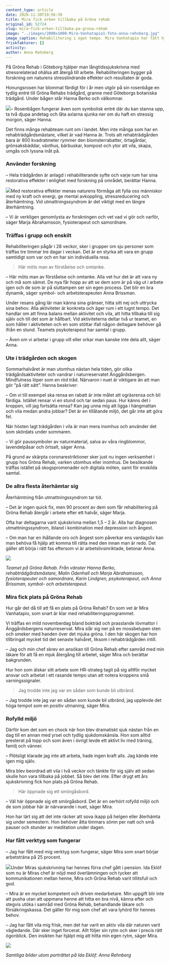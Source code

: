 ```yaml
---
content_type: article
date: 2020-11-30T19:56:39
title: Mira fick orken tillbaka på Gröna rehab
original_id: 52724
slug: mira-fick-orken-tillbaka-pa-grona-rehab
image: "../images/2000x1000-Mira-Vanhatapio1-foto-anna-rehnberg.jpg"
image_caption: Rehabilitering i eget tempo. Mira Vanhatapio har fått hjälp att läka i sin egen takt, med stöd av den rofyllda miljön i Gröna Rehabs trädgård och skogen intill. Snart tar hon sina första steg tillbaka till arbetslivet. 
friskfaktorer: []
activity:
author: Anna Rehnberg
---
```


På Gröna Rehab i Göteborg hjälper man långtidssjukskrivna med stressrelaterad ohälsa att återgå till arbete. Rehabiliteringen bygger på forskning om naturens stresslindrande effekter och resultaten är goda.

Honungsrosen har blommat färdigt för i år men utgör på sin rosenbåge en tydlig entré till Gröna Rehabs trädgård, granne med Göteborgs botaniska trädgård. Under bågen står Hanna Berko och välkomnar.

[![](https://www.suntarbetsliv.se/wp-content/uploads/2020/11/200x220-hanna-berko-foto-anna-rehnberg.jpg)](https://www.suntarbetsliv.se/wp-content/uploads/2020/11/200x220-hanna-berko-foto-anna-rehnberg.jpg)– Rosenbågen fungerar även som symbolisk entré där du kan stanna upp, ta två djupa andetag och låta axlarna sjunka ner om du haft en stressig morgon, säger Hanna.

Det finns många rehabteam runt om i landet. Men inte många som har en rehabträdgårdsmästare, vilket är vad Hanna är. Trots att rehabträdgården bara är 800 kvadratmeter rymmer den blomsterrabatter, örtagårdar, grönsaksbäddar, växthus, bärbuskar, kompost och ytor att vila, skapa, umgås och lyssna inåt på.

### Använder forskning

– Hela trädgården är anlagd i rehabiliterande syfte och varje rum har sina restorativa effekter i enlighet med forskning på området, berättar Hanna.

[![](https://www.suntarbetsliv.se/wp-content/uploads/2020/11/200x220-marja-abrahamsson-foto-anna-rehnberg.jpg)](https://www.suntarbetsliv.se/wp-content/uploads/2020/11/200x220-marja-abrahamsson-foto-anna-rehnberg.jpg)Med restorativa effekter menas naturens förmåga att fylla oss människor med ny kraft och energi, ge mental avkoppling, stressreducering och återhämtning. Vid utmattningssyndrom är det viktigt med en längre återhämtning.

– Vi är verkligen genomlysta av forskningen och vet vad vi gör och varför, säger Marja Abrahamsson, fysioterapeut och samordnare.

### Träffas i grupp och enskilt

Rehabiliteringen pågår i 28 veckor, sker i grupper om sju personer som träffas tre timmar tre dagar i veckan. Det är en styrka att vara en grupp samtidigt som var och en har sin individuella resa.

> Här möts man av förståelse och omtanke.

– Här möts man av förståelse och omtanke. Alla vet hur det är att vara ny och må som sämst. De nya får hopp av att se dem som är på väg ut i arbete igen och de som är på sluttampen ser sin egen process. Det blir en bra dynamik, säger symbol- och arbetsterapeuten Anna Brissman.

Under resans gång lär man känna sina gränser, hitta sitt nej och uttrycka sina behov. Alla aktiviteter är konkreta och äger rum i ett lugnt tempo. Det handlar om att finna balans mellan aktivitet och vila, att hitta tillbaka till sig själv och till det som är hållbart. Vid aktiviteterna deltar två ur teamet, en som håller i aktiviteten och en som stöttar ifall någon deltagare behöver gå ifrån en stund. Teamets psykoterapeut har samtal i grupp.

– Även om vi arbetar i grupp vill eller orkar man kanske inte dela allt, säger Anna.

### Ute i trädgården och skogen

Sommarhalvåret är man utomhus nästan hela tiden, gör olika trädgårdsaktiviteter och vandrar i naturreservatet Änggårdsbergen. Mindfulness löper som en röd tråd. Närvaron i nuet är viktigare än att man gör ”på rätt sätt”. Hanna beskriver:

– Om vi till exempel ska rensa en rabatt är inte målet att ogräsrensa och bli färdiga. Istället rensar vi en stund och tar sedan paus. Hur känns det i kroppen, vill jag fortsätta rensa? Kan jag unna mig att ligga i hängmattan och vila medan andra jobbar? Det är en tillåtande miljö, det går inte att göra fel.

När hösten lagt trädgården i vila är man mera inomhus och använder det som skördats under sommaren.

– Vi gör paussymboler av naturmaterial, salva av våra ringblommor, lavendelpåsar och örtsalt, säger Anna.

På grund av skärpta coronarestriktioner sker just nu ingen verksamhet i grupp hos Gröna Rehab, varken utomhus eller inomhus. De besökande träffas istället på skogspromenader och digitala möten, samt för enskilda samtal.

### De allra flesta återhämtar sig

Återhämtning från utmattningssyndrom tar tid.

– Det är ingen quick fix, men 90 procent av dem som får rehabilitering på Gröna Rehab återgår i arbete efter ett halvår, säger Marja.

Ofta har deltagarna varit sjukskrivna mellan 1,5 – 2 år. Alla har diagnosen utmattningssyndrom, ibland i kombination med depression och ångest.

– Om man har en ihållande oro och ångest som påverkar ens vardagsliv kan man behöva få hjälp att komma till rätta med den innan man är redo. Det gäller att börja i rätt fas eftersom vi är arbetslivsinriktade, betonar Anna.

[![](https://www.suntarbetsliv.se/wp-content/uploads/2020/11/750x400-hanna-berko-malin-odenhall-marja-abrahamsson-karin-lindgren-anna-brissman-1.jpg)](https://www.suntarbetsliv.se/wp-content/uploads/2020/11/750x400-hanna-berko-malin-odenhall-marja-abrahamsson-karin-lindgren-anna-brissman-1.jpg)

_Teamet på Gröna Rehab. Från vänster Hanna Berko, rehabträdgårdsmästare, Malin Odenhall och Marja Abrahamsson, fysioterapeuter och samordnare, Karin Lindgren, psykoterapeut, och Anna Brissman, symbol- och arbetsterapeut._

### Mira fick plats på Gröna Rehab

Hur går det då till att få en plats på Gröna Rehab? En som vet är Mira Vanhatapio, som snart är klar med rehabiliteringsprogrammet.

Vi träffas en mild novemberdag bland bokträd och prasslande lövmattor i Änggårdsbergens naturreservat. Mira slår sig ner på en mossbelupen sten och smeker med handen över det mjuka gröna. I den här skogen har hon tillbringat mycket tid det senaste halvåret, liksom i rehabträdgården intill.

– Jag och min chef skrev en ansökan till Gröna Rehab efter samråd med min läkare för att få en mjuk återgång till arbetet, säger Mira och berättar bakgrunden.

Hur hon som älskar sitt arbete som HR-strateg tagit på sig alltför mycket ansvar och arbetat i ett rasande tempo utan att notera kroppens små varningssignaler.

> Jag trodde inte jag var en sådan som kunde bli utbränd.

– Jag trodde inte jag var en sådan som kunde bli utbränd, jag upplevde det höga tempot som en positiv utmaning, säger Mira.

### Rofylld miljö

Därför kom det som en chock när hon blev dramatiskt sjuk nästan från en dag till en annan med yrsel och tydlig sjukdomskänsla. Hon som alltid presterat på topp och som även i övrigt levde ett aktivt liv med träning, familj och vänner.

– Plötsligt klarade jag inte att arbeta, hade ingen kraft alls. Jag kände inte igen mig själv.

Mira blev beordrad att vila i två veckor och tänkte för sig själv att sedan skulle hon vara tillbaka på jobbet. Så blev det inte. Efter drygt ett års sjukskrivning fick hon plats på Gröna Rehab.

> Här öppnade sig ett smörgåsbord.

– Väl här öppnade sig ett smörgåsbord. Det är en oerhört rofylld miljö och de som jobbar här är närvarande i nuet, säger Mira.

Hon har lärt sig att det inte räcker att sova ikapp på helgen eller återhämta sig under semestern. Hon behöver åtta timmars sömn per natt och små pauser och stunder av meditation under dagen.

### Har fått verktyg som fungerar

– Jag har fått med mig verktyg som fungerar, säger Mira som snart börjar arbetsträna på 25 procent.

[![](https://www.suntarbetsliv.se/wp-content/uploads/2020/11/200x220-ida-lofgren.jpg)](https://www.suntarbetsliv.se/wp-content/uploads/2020/11/200x220-ida-lofgren.jpg)Under Miras sjukskrivning har hennes förra chef gått i pension. Ida Eklöf som nu är Miras chef är nöjd med överlämningen och tycker att kommunikationen mellan henne, Mira och Gröna Rehab varit tillitsfull och god.

– Mira är en mycket kompetent och driven medarbetare. Min uppgift blir inte att pusha utan att uppmana henne att hitta en bra nivå, känna efter och stegvis utöka i samråd med Gröna Rehab, behandlande läkare och försäkringskassa. Det gäller för mig som chef att vara lyhörd för hennes behov.

– Jag har fått vila mig frisk, men det har varit en aktiv vila där naturen varit vägledande. Där sker inget forcerat. Allt följer sin rytm och sker i precis rätt ögonblick. Den insikten har hjälpt mig att hitta min egen rytm, säger Mira.

[![](https://www.suntarbetsliv.se/wp-content/uploads/2020/11/750x400-ortsalt-grona-rehab-foto-anna-rehnberg-1.jpg)](https://www.suntarbetsliv.se/wp-content/uploads/2020/11/750x400-ortsalt-grona-rehab-foto-anna-rehnberg-1.jpg)

_Samtliga bilder utom porträttet på Ida Eklöf: Anna Rehnberg_


